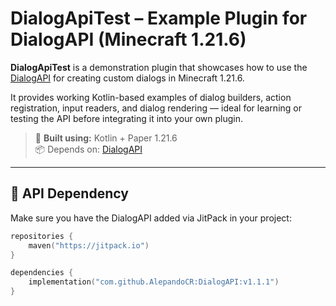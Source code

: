 # DialogApiTest – Example Plugin for DialogAPI (Minecraft 1.21.6)

**DialogApiTest** is a demonstration plugin that showcases how to use the [DialogAPI](https://github.com/AlepandoCR/DialogAPI) for creating custom dialogs in Minecraft 1.21.6.

It provides working Kotlin-based examples of dialog builders, action registration, input readers, and dialog rendering — ideal for learning or testing the API before integrating it into your own plugin.

> 🔧 **Built using:** Kotlin + Paper 1.21.6  
> 📦 Depends on: [DialogAPI](https://github.com/AlepandoCR/DialogAPI)

---

## 🔗 API Dependency

Make sure you have the DialogAPI added via JitPack in your project:

```kotlin
repositories {
    maven("https://jitpack.io")
}

dependencies {
    implementation("com.github.AlepandoCR:DialogAPI:v1.1.1")
}
```

